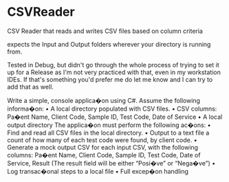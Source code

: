 # CSVReader
 CSV Reader that reads and writes CSV files based on column criteria

expects the Input and Output folders wherever your directory is running from. 


 Tested in Debug, but didn't go through the whole process of trying to set it up for a Release as I'm not very practiced with that, even in my workstation IDEs. If that's something you'd prefer me do let me know and I can try to add that as well. 





 Write a simple, console applica�on using C#.
Assume the following informa�on:
• A local directory populated with CSV files.
• CSV columns: Pa�ent Name, Client Code, Sample ID, Test Code, Date of Service
• A local output directory
The applica�on must perform the following ac�ons:
• Find and read all CSV files in the local directory.
• Output to a text file a count of how many of each test code were found, by client code.
• Generate a mock output CSV for each input CSV, with the following columns:
Pa�ent Name, Client Code, Sample ID, Test Code, Date of Service, Result
(The result field will be either “Posi�ve” or “Nega�ve”)
• Log transac�onal steps to a local file
• Full excep�on handling

